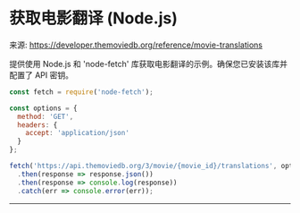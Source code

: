 # 获取电影翻译 (Node.js)

来源: https://developer.themoviedb.org/reference/movie-translations

提供使用 Node.js 和 'node-fetch' 库获取电影翻译的示例。确保您已安装该库并配置了 API 密钥。

```Node.js
const fetch = require('node-fetch');

const options = {
  method: 'GET',
  headers: {
    accept: 'application/json'
  }
};

fetch('https://api.themoviedb.org/3/movie/{movie_id}/translations', options)
  .then(response => response.json())
  .then(response => console.log(response))
  .catch(err => console.error(err));
```

--------------------------------

